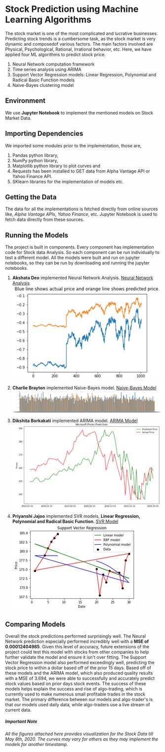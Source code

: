 # Stock Prediction using Machine Learning Algorithms
The stock market is one of the most complicated and lucrative businesses. Predicting  stock  trends  is  a  cumbersome task,  as  the  stock  market  is  very  dynamic  and  composedof  various  factors.  The  main  factors  involved  are  Physical, Psychological, Rational, Irrational behavior, etc. Here, we have applied four ML algorithms to predict stock price. 
1. Neural Network computation framework
2. Time series analysis using ARIMA
3. Support Vector Regression models: Linear Regression, Polynomial and Radical Basic Function models
4. Naive-Bayes clustering model
## Environment
We use **Jupyter Notebook** to implement the mentioned models on Stock Market Data. 

## Importing Dependencies
We imported some modules prior to the implementation, those are,
1. Pandas python library,
2. NumPy python library,
3. Matplotlib python library to plot curves and
4. Requests has been installed to GET data from Alpha Vantage API or Yahoo Finance API.
5. SKlearn libraries for the implementation of models etc.

## Getting the Data
The data for all the implementations is fetched directly from online sources like, *Alpha Vantage APIs*, *Yahoo Finance*, etc. Jupyter Notebook is used to fetch data directly from these sources. 

## Running the Models
The project is built in components. Every component has implementation code for Stock data Analysis. So each component can be run individually to test a different model. All the models were built and run on jupyter notebooks, so they can be run by downloading and running the jupyter notebooks.
1. **Akshata Deo** implemented Neural Network Analysis. [Neural Network Analysis](https://github.com/priyanshi9692/stock-market-prediction/blob/master/NeuralNet_using_TF.ipynb)
![Neural Network Analysis: Actual vs Predicted Values](https://github.com/priyanshi9692/stock-market-prediction/blob/master/Visualizations/NN_actualVSpredicted.png)

2. **Charlie Brayton** implemented Naive-Bayes model. [Naive-Bayes Model](https://github.com/priyanshi9692/stock-market-prediction/blob/master/Naive_Bayes_Stock_Prediction.ipynb)
![Naive-Bayes Model: Histogram](https://github.com/priyanshi9692/stock-market-prediction/blob/master/Visualizations/Naive-Bayes%20histogram.png)

3. **Dikshita Borkakati** implemented ARIMA model. [ARIMA Model](https://github.com/priyanshi9692/stock-market-prediction/blob/master/Stock_Prediction_ARIMA_final.ipynb)
![ARIMA model: Actual vs Predicted Values](https://github.com/priyanshi9692/stock-market-prediction/blob/master/Visualizations/Actual_vs_predicted.PNG)

4. **Priyanshi Jajoo** implemented SVR models, **Linear Regression, Polynomial and Radical Basic Function**. [SVR Model](https://github.com/priyanshi9692/stock-market-prediction/blob/master/Stock-Price-Prediction-Using-Support-Vector-Regression-Method/Stock-Price-Prediction-Using-Support-Vector-Regression-Method.ipynb)
![Support Vector Regression Curve: Linear Regression, Polynomial, and Radical Basic Function](https://github.com/priyanshi9692/stock-market-prediction/blob/master/Visualizations/output_18_0.png)

## Comparing Models
Overall the stock predictions performed surprisingly well. The Neural Network prediction especially performed incredibly well with a **MSE of 0.00012404985**. Given this level of accuracy, future extensions of the project could test this model with stocks from other companies to help further validate the model and ensure it isn't over fitting.
The Support Vector Regression model also performed exceedingly well, predicting the stock price to within a dollar based off of the prior 15 days.
Based off of these models and the ARIMA model, which also produced quality results with a MSE of 3.694, we were able to successfully and accurately predict stock values based on prior days stock events. 
The success of these models helps explain the success and rise of algo-trading, which is currently used to make numerous small profitable trades in the stock market. The primary difference between our models and algo-trader's is that our models used daily data, while algo-traders use a live stream of current data.

##### Important Note
*All the figures attached here provides visualization for the Stock Data till May 8th, 2020. The curves may vary for others as they may implement the models for another timestamp.*